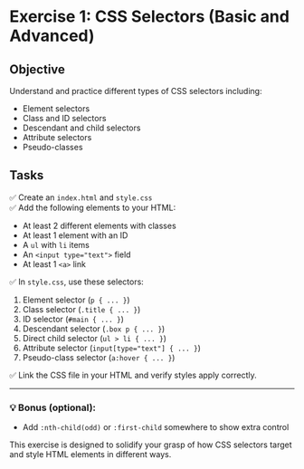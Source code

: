 # Exercise 1: CSS Selectors (Basic and Advanced)

## Objective

Understand and practice different types of CSS selectors including:
- Element selectors
- Class and ID selectors
- Descendant and child selectors
- Attribute selectors
- Pseudo-classes

## Tasks

✅ Create an `index.html` and `style.css`  
✅ Add the following elements to your HTML:
- At least 2 different elements with classes
- At least 1 element with an ID
- A `ul` with `li` items
- An `<input type="text">` field
- At least 1 `<a>` link

✅ In `style.css`, use these selectors:
1. Element selector (`p { ... }`)
2. Class selector (`.title { ... }`)
3. ID selector (`#main { ... }`)
4. Descendant selector (`.box p { ... }`)
5. Direct child selector (`ul > li { ... }`)
6. Attribute selector (`input[type="text"] { ... }`)
7. Pseudo-class selector (`a:hover { ... }`)

✅ Link the CSS file in your HTML and verify styles apply correctly.

---

### 💡 Bonus (optional):
- Add `:nth-child(odd)` or `:first-child` somewhere to show extra control

This exercise is designed to solidify your grasp of how CSS selectors target and style HTML elements in different ways.
